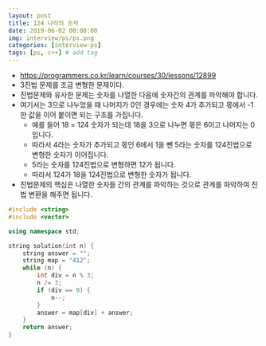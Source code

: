 ```yaml
---
layout: post
title: 124 나라의 숫자
date: 2019-06-02 00:00:00
img: interview/ps/ps.png
categories: [interview-ps] 
tags: [ps, c++] # add tag
---
```


+ https://programmers.co.kr/learn/courses/30/lessons/12899
+ 3진법 문제를 조금 변형한 문제이다.
+ 진법문제와 유사한 문제는 숫자를 나열한 다음에 숫자간의 관계를 파악해야 합니다.
+ 여기서는 3으로 나누었을 때 나머지가 0인 경우에는 숫자 4가 추가되고 몫에서 -1한 값을 이어 붙이면 되는 구조를 가집니다.
    + 예를 들어 18 = 124 숫자가 되는데 18을 3으로 나누면 몫은 6이고 나머지는 0입니다.
    + 따라서 4라는 숫자가 추가되고 몫인 6에서 1을 뺀 5라는 숫자를 124진법으로 변형한 숫자가 이어집니다.
    + 5라는 숫자를 124진법으로 변형하면 12가 됩니다.
    + 따라서 124가 18을 124진법으로 변형한 숫자가 됩니다.
+ 진법문제의 핵심은 나열한 숫자들 간의 관계를 파악하는 것으로 관계를 파악하여 진법 변환을 해주면 됩니다.

```cpp
#include <string>
#include <vector>

using namespace std;

string solution(int n) {
    string answer = "";
	string map = "412";	
	while (n) {
		int div = n % 3;
		n /= 3;
		if (div == 0) {
			n--;
		}
		answer = map[div] + answer;
	}
    return answer;
}
```